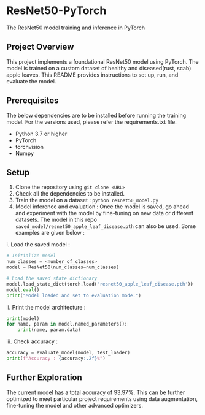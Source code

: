 # ResNet50-PyTorch
The ResNet50 model training and inference in PyTorch

## Project Overview
This project implements a foundational ResNet50 model using PyTorch. The model is trained on a custom dataset of healthy and diseased(rust, scab) apple leaves. This README provides instructions to set up, run, and evaluate the model.

## Prerequisites
The below dependencies are to be installed before running the training model. For the versions used, please refer the requirements.txt file.

- Python 3.7 or higher
- PyTorch
- torchvision
- Numpy

## Setup
1. Clone the repository using `git clone <URL>`
2. Check all the dependencies to be installed.
3. Train the model on a dataset : `python resnet50_model.py`
4. Model inference and evaluation : Once the model is saved, go ahead and experiment with the model by fine-tuning on new data or different datasets. 
The model in this repo `saved_model/resnet50_apple_leaf_disease.pth` can also be used.
Some examples are given below : 

i. Load the saved model : 
```python
# Initialize model
num_classes = <number_of_classes>
model = ResNet50(num_classes=num_classes)

# Load the saved state dictionary
model.load_state_dict(torch.load('resnet50_apple_leaf_disease.pth'))
model.eval()
print("Model loaded and set to evaluation mode.")
```

ii. Print the model architecture : 
```python
print(model)
for name, param in model.named_parameters():
    print(name, param.data)
```
iii. Check accuracy :

```python
accuracy = evaluate_model(model, test_loader)
print(f"Accuracy : {accuracy:.2f}%")
```
## Further Exploration
The current model has a total accuracy of 93.97%. This can be further optimized to meet particular project requirements using data augmentation, fine-tuning the model and other advanced optimizers.
